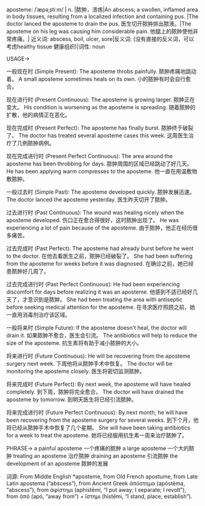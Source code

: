 aposteme: /ˈæpəˌstiːm/ | n. |脓肿，溃疡|An abscess; a swollen, inflamed area in body tissues, resulting from a localized infection and containing pus. |The doctor lanced the aposteme to drain the pus. 医生切开脓肿排出脓液。|The aposteme on his leg was causing him considerable pain. 他腿上的脓肿使他非常疼痛。| 近义词: abscess, boil, ulcer, sore|反义词:  (没有直接的反义词，可以考虑healthy tissue 健康组织)|词性: noun


USAGE->

一般现在时 (Simple Present):
The aposteme throbs painfully. 脓肿疼痛地跳动着。
A small aposteme sometimes heals on its own. 小的脓肿有时会自行愈合。

现在进行时 (Present Continuous):
The aposteme is growing larger. 脓肿正在变大。
His condition is worsening as the aposteme is spreading. 随着脓肿的扩散，他的病情正在恶化。

现在完成时 (Present Perfect):
The aposteme has finally burst. 脓肿终于破裂了。
The doctor has treated several aposteme cases this week.  这周医生治疗了几例脓肿病例。

现在完成进行时 (Present Perfect Continuous):
The area around the aposteme has been throbbing for days. 脓肿周围的区域已经跳动了好几天。
He has been applying warm compresses to the aposteme. 他一直在用温敷物敷脓肿。


一般过去时 (Simple Past):
The aposteme developed quickly. 脓肿发展迅速。
The doctor lanced the aposteme yesterday. 医生昨天切开了脓肿。

过去进行时 (Past Continuous):
The wound was healing nicely when the aposteme developed. 伤口正在愈合得很好，这时脓肿出现了。
He was experiencing a lot of pain because of the aposteme. 由于脓肿，他正在经历很多痛苦。

过去完成时 (Past Perfect):
The aposteme had already burst before he went to the doctor. 在他去看医生之前，脓肿已经破裂了。
She had been suffering from the aposteme for weeks before it was diagnosed. 在确诊之前，她已经患脓肿好几周了。

过去完成进行时 (Past Perfect Continuous):
He had been experiencing discomfort for days before realizing it was an aposteme.  他感到不适已经好几天了，才意识到是脓肿。
She had been treating the area with antiseptic before seeking medical attention for the aposteme. 在寻求医疗照顾之前，她一直用消毒剂治疗该区域。

一般将来时 (Simple Future):
If the aposteme doesn't heal, the doctor will drain it. 如果脓肿不愈合，医生会引流。
The antibiotics will help to reduce the size of the aposteme. 抗生素将有助于减小脓肿的大小。


将来进行时 (Future Continuous):
He will be recovering from the aposteme surgery next week. 下周他将从脓肿手术中恢复。
The doctor will be monitoring the aposteme closely. 医生将密切监测脓肿。

将来完成时 (Future Perfect):
By next week, the aposteme will have healed completely. 到下周，脓肿将完全愈合。
The doctor will have drained the aposteme by tomorrow. 到明天医生将已经引流脓肿。

将来完成进行时 (Future Perfect Continuous):
By next month, he will have been recovering from the aposteme surgery for several weeks. 到下个月，他将已经从脓肿手术中恢复了几个星期。
She will have been taking antibiotics for a week to treat the aposteme. 她将已经服用抗生素一周来治疗脓肿了。



PHRASE->
a painful aposteme  一个疼痛的脓肿
a large aposteme 一个大的脓肿
treating an aposteme 治疗脓肿
draining an aposteme  引流脓肿
the development of an aposteme 脓肿的发展


词源: From Middle English *aposteme, from Old French apostume, from Late Latin apostema (“abscess”), from Ancient Greek ἀπόστημα (apóstēma, “abscess”), from ἀφίστημι (aphístēmi, “I put away; I separate; I revolt”), from ἀπό (apó, “away from”) + ἵστημι (hístēmi, “I stand, place, establish”).

